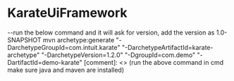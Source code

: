 # KarateUiFramework
--run the below command and it will ask for version, add the version as 1.0-SNAPSHOT
mvn archetype:generate "-DarchetypeGroupId=com.intuit.karate" "-DarchetypeArtifactId=karate-archetype" "-DarchetypeVersion=1.2.0" "-DgroupId=com.demo" "-DartifactId=demo-karate"
[comment]: <> (run the above command in cmd make sure java and maven are installed)